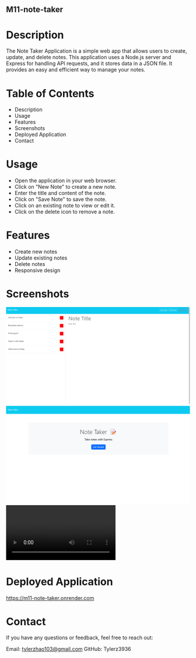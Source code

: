 ## M11-note-taker

# Description
The Note Taker Application is a simple web app that allows users to create, update, and delete notes. This application uses a Node.js server and Express for handling API requests, and it stores data in a JSON file. It provides an easy and efficient way to manage your notes.

# Table of Contents
- Description
- Usage
- Features
- Screenshots
- Deployed Application
- Contact

# Usage
- Open the application in your web browser.
- Click on "New Note" to create a new note.
- Enter the title and content of the note.
- Click on "Save Note" to save the note.
- Click on an existing note to view or edit it.
- Click on the delete icon to remove a note.

# Features
- Create new notes
- Update existing notes
- Delete notes
- Responsive design

# Screenshots
![alt text](Develop/assets/image-1.png)
![homework/M11-note-taker/Develop/assets/image.png](Develop/assets/image.png)
<video controls src="Develop/assets/m11-walktrhough.mp4" title="Title"></video>

# Deployed Application
https://m11-note-taker.onrender.com


# Contact
If you have any questions or feedback, feel free to reach out:

Email: tylerzhao103@gmail.com
GitHub: Tylerz3936
